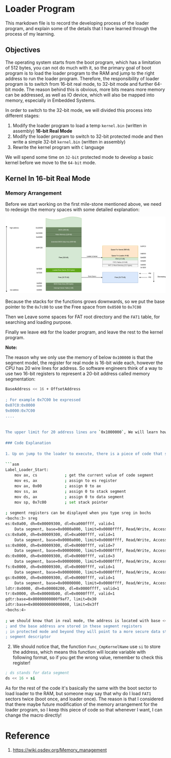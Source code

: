 # Loader Program

This markdown file is to record the developing process of the loader program, and explain some of the details that I have learned through the process of my learning.

## Objectives

The operating system starts from the boot program, which has a limitation of 512 bytes, you can not do much with it, so the primary goal of boot program is to load the loader program to the RAM and jump to the right address to run the loader program. Therefore, the responsibility of loader program is to switch from 16-bit real mode, to 32-bit mode and further 64-bit mode. The reason behind this is obvious, more bits means more memory can be addressed, as well as IO device, which will also be mapped into memory, especially in Embedded Systems.

In order to switch to the 32-bit mode, we will divided this process into different stages:

1. Modify the loader program to load a temp `kernel.bin` (written in assembly)  **16-bit Real Mode**
2. Modify the loader program to switch to 32-bit protected mode and then write a simple 32-bit `kernel.bin` (written in assembly)
3. Rewrite the kernel program with `C` language

We will spend some time on `32-bit` protected mode to develop a basic kernel before we move to the `64-bit` mode.

## Kernel In 16-bit Real Mode

### Memory Arrangement

Before we start working on the first mile-stone mentioned above, we need to redesign the memory spaces with some detailed explanation:

![Memory Layout](../Documentation/res/BootLoaderMemoryArrangement.draw.io.drawio.png)

Because the stacks for the functions grows downwards, so we put the base pointer to the `0x7c00` to use the Free space from `0x0500` to `0x7C00`

Then we Leave some spaces for FAT root directory and the `FAT1` table, for searching and loading purpose.

Finally we leave `4KB` for the loader program, and leave the rest to the kernel program.

**Note:**

The reason why we only use the memory of below `0x100000` is that the segment model, the register for real mode is 16-bit wide each, however the CPU has 20 wire lines for address. So software engineers think of a way to use two 16-bit registers to represent a 20-bit address called memory segmentation:

```bash
BaseAddress << 16 + OffsetAddress

; For example 0x7C00 be expressed
0x07C0:0x0000
9x0000:0x7C00
....


The upper limit for 20 address lines are `0x1000000`, We will learn how to address up to `4GB` memory in the future.

### Code Explanation

1. Up on jump to the loader to execute, there is a piece of code that set up the segment registers

```asm
Label_Loader_Start:
    mov ax, cs            ; get the current value of code segment
    mov es, ax            ; assign to es register
    mov ax, 0x00          ; assign 0 to ax
    mov ss, ax            ; assign 0 to stack segment
    mov ds, ax            ; assign 0 to data segment
    mov sp, 0x7c00        ; set stack pointer
    
; segment registers can be displayed when you type sreg in bochs
<bochs:3> sreg
es:0x0a00, dh=0x00009300, dl=0xa000ffff, valid=1
	Data segment, base=0x0000a000, limit=0x0000ffff, Read/Write, Accessed
cs:0x0a00, dh=0x00009300, dl=0xa000ffff, valid=1
	Data segment, base=0x0000a000, limit=0x0000ffff, Read/Write, Accessed
ss:0x0000, dh=0x00009300, dl=0x0000ffff, valid=7
	Data segment, base=0x00000000, limit=0x0000ffff, Read/Write, Accessed
ds:0x0000, dh=0x00009300, dl=0x0000ffff, valid=3
	Data segment, base=0x00000000, limit=0x0000ffff, Read/Write, Accessed
fs:0x0000, dh=0x00009300, dl=0x0000ffff, valid=1
	Data segment, base=0x00000000, limit=0x0000ffff, Read/Write, Accessed
gs:0x0000, dh=0x00009300, dl=0x0000ffff, valid=1
	Data segment, base=0x00000000, limit=0x0000ffff, Read/Write, Accessed
ldtr:0x0000, dh=0x00008200, dl=0x0000ffff, valid=1
tr:0x0000, dh=0x00008b00, dl=0x0000ffff, valid=1
gdtr:base=0x00000000000f9af7, limit=0x30
idtr:base=0x0000000000000000, limit=0x3ff
<bochs:4> 

; we should know that in real mode, the address is located with base << 16 + offset
; and the base address are stored in these segment registers
; in protected mode and beyond they will point to a more secure data structure called
; segment descriptor
```

2. We should notice that, the function `Func_CmpKernelName` use `si` to store the address, which means this function will locate variable with following format, so if you get the wrong value, remember to check this register!

```asm
; ds stands for data segment
ds << 16 + si
```



As for the rest of the code it's basically the same with the boot sector to load loader to the RAM, but someone may say that why do I load `FAT1` sectors twice (boot once, and loader once). The reason is that I considered that there maybe future modification of the memory arrangement for the loader program, so I keep this piece of code so that whenever I want, I can change the macro directly!

# Reference

1. https://wiki.osdev.org/Memory_management
